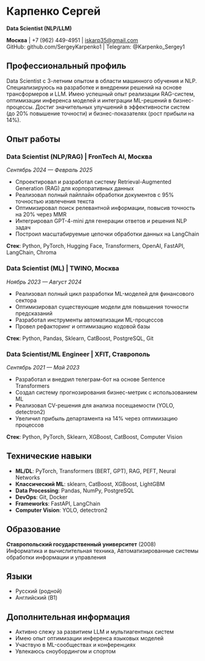 # Карпенко Сергей
**Data Scientist (NLP/LLM)**

**Москва** | +7 (962) 449-4951 | iskarp35@gmail.com  
GitHub: github.com/SergeyKarpenko1 | Telegram: @Karpenko_Sergey1

## Профессиональный профиль
Data Scientist с 3-летним опытом в области машинного обучения и NLP. Специализируюсь на разработке и внедрении решений на основе трансформеров и LLM. Имею успешный опыт реализации RAG-систем, оптимизации инференса моделей и интеграции ML-решений в бизнес-процессы. Достиг значительных улучшений в эффективности систем (до 20% повышение точности) и бизнес-показателях (рост прибыли на 14%).

## Опыт работы

### Data Scientist (NLP/RAG) | FronTech AI, Москва
*Сентябрь 2024 — Февраль 2025*

- Спроектировал и разработал систему Retrieval-Augmented Generation (RAG) для корпоративных данных
- Реализовал полный пайплайн обработки документов с 95% точностью извлечения текста
- Оптимизировал поиск релевантной информации, повысив точность на 20% через MMR
- Интегрировал GPT-4-mini для генерации ответов и решения NLP задач
- Построил масштабируемые цепочки обработки данных на LangChain

**Стек**: Python, PyTorch, Hugging Face, Transformers, OpenAI, FastAPI, LangChain, Chroma

### Data Scientist (ML) | TWINO, Москва
*Ноябрь 2023 — Август 2024*

- Реализовал полный цикл разработки ML-моделей для финансового сектора
- Оптимизировал существующие модели для повышения точности предсказаний
- Разработал инструменты автоматизации ML-процессов
- Провел рефакторинг и оптимизацию кодовой базы

**Стек**: Python, Pandas, Sklearn, CatBoost, PostgreSQL, Git

### Data Scientist/ML Engineer | XFIT, Ставрополь
*Сентябрь 2021 — Май 2023*

- Разработал и внедрил телеграм-бот на основе Sentence Transformers
- Создал систему прогнозирования бизнес-метрик с использованием ML
- Реализовал CV-решения для анализа посещаемости (YOLO, detectron2)
- Увеличил прибыль департамента на 14% через оптимизацию процессов

**Стек**: Python, PyTorch, Sklearn, XGBoost, CatBoost, Computer Vision

## Технические навыки
- **ML/DL**: PyTorch, Transformers (BERT, GPT), RAG, PEFT, Neural Networks
- **Классический ML**: sklearn, CatBoost, XGBoost, LightGBM
- **Data Processing**: Pandas, NumPy, PostgreSQL
- **DevOps**: Git, Docker
- **Frameworks**: FastAPI, LangChain
- **Computer Vision**: YOLO, detectron2

## Образование
**Ставропольский государственный университет** (2008)  
Информатика и вычислительная техника, Автоматизированные системы обработки информации и управления

## Языки
- Русский (родной)
- Английский (B1)

## Дополнительная информация
- Активно слежу за развитием LLM и мультиагентных систем
- Имею опыт оптимизации инференса языковых моделей
- Участвую в ML-сообществах и конференциях
- Увлекаюсь сноубордингом и спортом